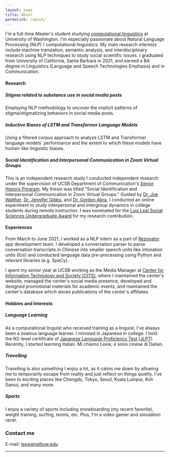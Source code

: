 ```yaml
---
layout: page
title: About
permalink: /about/
---
```


I'm a full-time Master's student studying [computational linguistics](https://www.compling.uw.edu/) at University of Washington. I'm especially passionate about Natural Language Processing (NLP) / computational linguistics. My main research interests include machine translation, semantic analysis, and interdisciplinary research using NLP techniques to study social scientific issues. I graduated from University of California, Santa Barbara in 2021, and earned a BA degree in Linguistics (Language and Speech Technologies Emphasis) and in Communication.  

#### Research

##### Stigma related to substance use in social media posts

Employing NLP methodology to uncover the implicit patterns of stigma/stigmatizing behaviors in social media posts.

##### Inductive Biases of LSTM and Transformer Language Models

Using a filtered corpus approach to analyze LSTM and Transformer language models' performance and the extent to which these models have human-like linguistic biases.

##### Social Identification and Interpersonal Communication in Zoom Virtual Groups

This is an independent research study I conducted independent research under the supervision of UCSB Department of Communication's [Senior Honors Program](https://www.comm.ucsb.edu/undergrad/senior-honors). My thesis was titled "Social Identification and Interpersonal Communication in Zoom Virtual Groups." Guided by [Dr. Joe Walther](https://www.comm.ucsb.edu/people/joe-walther), [Dr. Jennifer Gibbs](https://www.comm.ucsb.edu/people/jennifer-gibbs), and [Dr. Gordon Abra](https://www.comm.ucsb.edu/people/gordon-abra), I conducted an online experiment to study interpersonal and intergroup dynamics in college students during remote instruction. I was nominated for the [Luis Leal Social Sciences Undergraduate Award](https://www.news.ucsb.edu/topics/luis-leal-award) for my research contribution.

#### Experiences
From March to June 2021, I worked as a NLP intern as a part of [Rezonator](https://rezonator.com/) app development team. I developed a conversation parser to parse conversation transcripts in Chinese into smaller speech units like intonation units (IUs) and conducted language data pre-processing using Python and relevant libraries (e.g. SpaCy).

I spent my senior year at UCSB working as the Media Manager at [Center for Information Technology and Society (CITS)](https://cits.ucsb.edu/), where I maintained the center's website, managed the center's social media presence, developed and designed promotional materials for academic events, and maintained the center's database which stores publications of the center's affiliates. 

#### Hobbies and Interests
##### Language Learning

As a computational linguist who received training as a linguist, I've always been a zealous language learner. I minored in Japanese in college. I hold the N2-level certificate of [Japanese Language Proficiency Test (JLPT)](https://www.jlpt.jp/e/) Recently, I started learning Italian. Mi chiamo Lexie, e sono cinese di Dalian.

##### Travelling

Travelling is also something I enjoy a lot, as it calms me down by allowing me to temporarily escape from reality and just reflect on things quietly. I've been to exciting places like Chengdu, Tokyo, Seoul, Kuala Lumpur, Koh Samui, and many more. 

##### Sports

I enjoy a variety of sports including snowboarding (my recent favorite), weight training, surfing, tennis, etc. Plus, I'm a video gamer and simulation racer.


### Contact me

E-mail: [lexwang@uw.edu](lexwang@uw.edu)


***